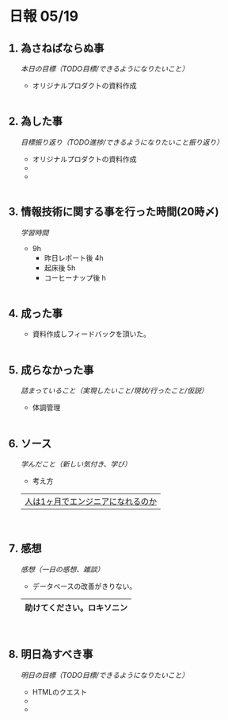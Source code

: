 # 日報 05/19


<ol>

## <li>為さねばならぬ事</li>

*本日の目標（TODO目標/できるようになりたいこと）*

  - オリジナルプロダクトの資料作成

<br>

## <li>為した事</li>

*目標振り返り（TODO進捗/できるようになりたいこと振り返り）*

  - オリジナルプロダクトの資料作成
  - 
  - 

<br>


## <li>情報技術に関する事を行った時間(20時〆)</li>

*学習時間*

  - 9h
    - 昨日レポート後 4h
    - 起床後 5h
    - コーヒーナップ後 h

<br>


## <li>成った事</li>

  - 資料作成しフィードバックを頂いた。

<br>


## <li>成らなかった事</li>

*詰まっていること（実現したいこと/現状/行ったこと/仮説）*

  - 体調管理

<br>


## <li>ソース</li>

*学んだこと（新しい気付き、学び）*

  - 考え方
  
  ||
  |-|
  |[人は1ヶ月でエンジニアになれるのか](https://www.slideshare.net/kiyotoyamaura/1-453615291)|

<br>


## <li>感想</li>

*感想（一日の感想、雑談）*

  - データベースの改善がきりない。

|助けてください。ロキソニン|
|-|

<br>


## <li>明日為すべき事</li>

*明日の目標（TODO目標/できるようになりたいこと）*

  - HTMLのクエスト
  - 
  - 

<!-- end -->

<br>

</ol>


